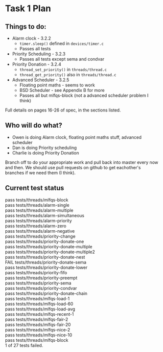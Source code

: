 Task 1 Plan
===========

Things to do:
-------------
* Alarm clock - 3.2.2
    * `timer.sleep()` defined in `devices/timer.c`
    * Passes all tests
* Priority Scheduling - 3.2.3
    * Passes all tests except sema and condvar
* Priority Donation - 3.2.4
    * `thread_set_priority()` in `threads/thread.c`
    * `thread_get_priority()` also in `threads/thread.c`
* Advanced Scheduler - 3.2.5
    * Floating point maths - seems to work
    * BSD Scheduler - see Appendix B for more
    * Passes all but mlfqs-block (not a advanced scheduler problem I think)

Full details on pages 16-26 of spec, in the sections listed.

Who will do what?
-----------------
* Owen is doing Alarm clock, floating point maths stuff, advanced scheduler
* Dan is doing Priority scheduling
* Charlie is doing Priority Donation

Branch off to do your appropriate work and pull back into master every now and then. We should use pull requests on github to get eachother's branches if we need them (I think).

Current test status
-----------

pass tests/threads/mlfqs-block  
pass tests/threads/alarm-single  
pass tests/threads/alarm-multiple  
pass tests/threads/alarm-simultaneous  
pass tests/threads/alarm-priority  
pass tests/threads/alarm-zero  
pass tests/threads/alarm-negative  
pass tests/threads/priority-change  
pass tests/threads/priority-donate-one  
pass tests/threads/priority-donate-multiple  
pass tests/threads/priority-donate-multiple2  
pass tests/threads/priority-donate-nest  
FAIL tests/threads/priority-donate-sema  
pass tests/threads/priority-donate-lower  
pass tests/threads/priority-fifo  
pass tests/threads/priority-preempt  
pass tests/threads/priority-sema  
pass tests/threads/priority-condvar  
pass tests/threads/priority-donate-chain  
pass tests/threads/mlfqs-load-1  
pass tests/threads/mlfqs-load-60  
pass tests/threads/mlfqs-load-avg  
pass tests/threads/mlfqs-recent-1  
pass tests/threads/mlfqs-fair-2  
pass tests/threads/mlfqs-fair-20  
pass tests/threads/mlfqs-nice-2  
pass tests/threads/mlfqs-nice-10  
pass tests/threads/mlfqs-block  
1 of 27 tests failed.  

